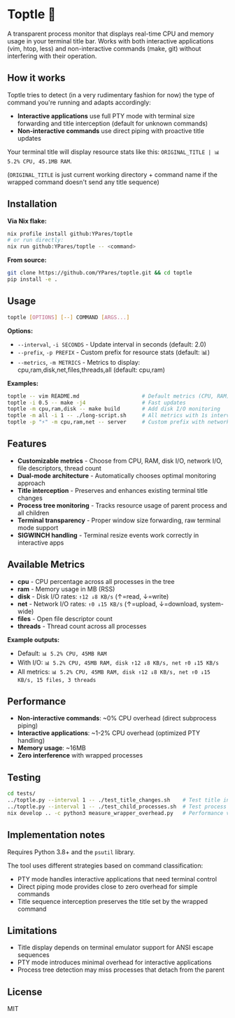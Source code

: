# Toptle 🐢

A transparent process monitor that displays real-time CPU and memory usage in your terminal title bar. Works with both interactive applications (vim, htop, less) and non-interactive commands (make, git) without interfering with their operation.

## How it works

Toptle tries to detect (in a very rudimentary fashion for now) the type of command you're running and adapts accordingly:

- **Interactive applications** use full PTY mode with terminal size forwarding and title interception (default for unknown commands)
- **Non-interactive commands** use direct piping with proactive title updates

Your terminal title will display resource stats like this: `ORIGINAL_TITLE | 📊 5.2% CPU, 45.1MB RAM`.

(`ORIGINAL_TITLE` is just current working directory + command name if the wrapped command doesn't send any title sequence)

## Installation

**Via Nix flake:**
```bash
nix profile install github:YPares/toptle
# or run directly:
nix run github:YPares/toptle -- <command>
```

**From source:**
```bash
git clone https://github.com/YPares/toptle.git && cd toptle
pip install -e .
```

## Usage

```bash
toptle [OPTIONS] [--] COMMAND [ARGS...]
```

**Options:**
- `--interval`, `-i SECONDS` - Update interval in seconds (default: 2.0)
- `--prefix`, `-p PREFIX` - Custom prefix for resource stats (default: 📊)
- `--metrics`, `-m METRICS` - Metrics to display: cpu,ram,disk,net,files,threads,all (default: cpu,ram)

**Examples:**
```bash
toptle -- vim README.md                    # Default metrics (CPU, RAM)
toptle -i 0.5 -- make -j4                  # Fast updates
toptle -m cpu,ram,disk -- make build       # Add disk I/O monitoring
toptle -m all -i 1 -- ./long-script.sh     # All metrics with 1s interval
toptle -p "⚡" -m cpu,ram,net -- server     # Custom prefix with network I/O
```

## Features

- **Customizable metrics** - Choose from CPU, RAM, disk I/O, network I/O, file descriptors, thread count
- **Dual-mode architecture** - Automatically chooses optimal monitoring approach
- **Title interception** - Preserves and enhances existing terminal title changes
- **Process tree monitoring** - Tracks resource usage of parent process and all children
- **Terminal transparency** - Proper window size forwarding, raw terminal mode support
- **SIGWINCH handling** - Terminal resize events work correctly in interactive apps

## Available Metrics

- **cpu** - CPU percentage across all processes in the tree
- **ram** - Memory usage in MB (RSS)
- **disk** - Disk I/O rates: `↑12 ↓8 KB/s` (↑=read, ↓=write)
- **net** - Network I/O rates: `↑0 ↓15 KB/s` (↑=upload, ↓=download, system-wide)
- **files** - Open file descriptor count
- **threads** - Thread count across all processes

**Example outputs:**
- Default: `📊 5.2% CPU, 45MB RAM`
- With I/O: `📊 5.2% CPU, 45MB RAM, disk ↑12 ↓8 KB/s, net ↑0 ↓15 KB/s`
- All metrics: `📊 5.2% CPU, 45MB RAM, disk ↑12 ↓8 KB/s, net ↑0 ↓15 KB/s, 15 files, 3 threads`

## Performance

- **Non-interactive commands**: ~0% CPU overhead (direct subprocess piping)
- **Interactive applications**: ~1-2% CPU overhead (optimized PTY handling)
- **Memory usage**: ~16MB
- **Zero interference** with wrapped processes

## Testing

```bash
cd tests/
../toptle.py --interval 1 -- ./test_title_changes.sh    # Test title interception
../toptle.py --interval 1 -- ./test_child_processes.sh  # Test process monitoring
nix develop .. -c python3 measure_wrapper_overhead.py   # Performance verification
```

## Implementation notes

Requires Python 3.8+ and the `psutil` library.

The tool uses different strategies based on command classification:

- PTY mode handles interactive applications that need terminal control
- Direct piping mode provides close to zero overhead for simple commands
- Title sequence interception preserves the title set by the wrapped command

## Limitations

- Title display depends on terminal emulator support for ANSI escape sequences
- PTY mode introduces minimal overhead for interactive applications
- Process tree detection may miss processes that detach from the parent

## License

MIT
